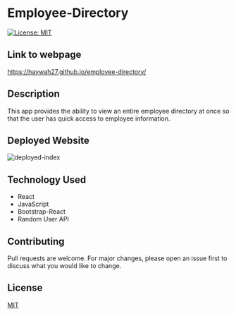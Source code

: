 # Employee-Directory

[![License: MIT](https://img.shields.io/badge/License-MIT-5C8BB3)](https://choosealicense.com/licenses/mit/)

## Link to webpage
https://haywah27.github.io/employee-directory/

## Description
This app provides the ability to view an entire employee directory at once so that the user has quick access to employee information.

## Deployed Website
<img src="./public/assets/Employees.gif" alt="deployed-index">

## Technology Used
* React
* JavaScript
* Bootstrap-React
* Random User API

## Contributing
Pull requests are welcome. For major changes, please open an issue first to discuss what you would like to change.

## License
[MIT](https://choosealicense.com/licenses/mit/)

